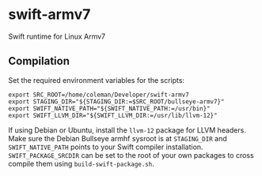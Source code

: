# swift-armv7
Swift runtime for Linux Armv7

## Compilation

Set the required environment variables for the scripts:

```
export SRC_ROOT=/home/coleman/Developer/swift-armv7
export STAGING_DIR="${STAGING_DIR:=$SRC_ROOT/bullseye-armv7}"
export SWIFT_NATIVE_PATH="${SWIFT_NATIVE_PATH:=/usr/bin}"
export SWIFT_LLVM_DIR="${SWIFT_LLVM_DIR:=/usr/lib/llvm-12}"
```

If using Debian or Ubuntu, install the `llvm-12` package for LLVM headers.
Make sure the Debian Bullseye armhf sysroot is at `STAGING_DIR` and `SWIFT_NATIVE_PATH` points to your Swift compiler installation.
`SWIFT_PACKAGE_SRCDIR` can be set to the root of your own packages to cross compile them using `build-swift-package.sh`.